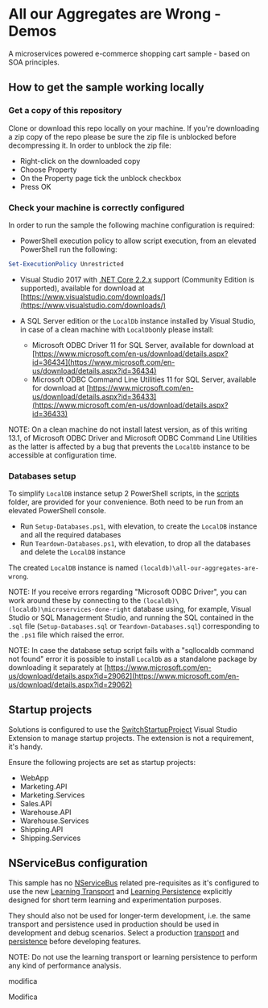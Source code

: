 # All our Aggregates are Wrong - Demos

A microservices powered e-commerce shopping cart sample - based on SOA principles.

## How to get the sample working locally

### Get a copy of this repository

Clone or download this repo locally on your machine. If you're downloading a zip copy of the repo please be sure the zip file is unblocked before decompressing it. In order to unblock the zip file:

- Right-click on the downloaded copy
- Choose Property
- On the Property page tick the unblock checkbox
- Press OK

### Check your machine is correctly configured

In order to run the sample the following machine configuration is required:

- PowerShell execution policy to allow script execution, from an elevated PowerShell run the following:

```powershell
Set-ExecutionPolicy Unrestricted
```

- Visual Studio 2017 with [.NET Core 2.2.x](https://www.microsoft.com/net/download/dotnet-core/2.2) support (Community Edition is supported), available for download at [https://www.visualstudio.com/downloads/](https://www.visualstudio.com/downloads/)

- A SQL Server edition or the `LocalDb` instance installed by Visual Studio, in case of a clean machine with `LocalDb`only please install:
  - Microsoft ODBC Driver 11 for SQL Server, available for download at [https://www.microsoft.com/en-us/download/details.aspx?id=36434](https://www.microsoft.com/en-us/download/details.aspx?id=36434)
  - Microsoft ODBC Command Line Utilities 11 for SQL Server, available for download at [https://www.microsoft.com/en-us/download/details.aspx?id=36433](https://www.microsoft.com/en-us/download/details.aspx?id=36433)

NOTE: On a clean machine do not install latest version, as of this writing 13.1, of Microsoft ODBC Driver and Microsoft ODBC Command Line Utilities as the latter is affected by a bug that prevents the `LocalDb` instance to be accessible at configuration time.

### Databases setup

To simplify `LocalDB` instance setup 2 PowerShell scripts, in the [scripts](scripts) folder, are provided for your convenience. Both need to be run from an elevated PowerShell console.

- Run `Setup-Databases.ps1`, with elevation, to create the `LocalDB` instance and all the required databases
- Run `Teardown-Databases.ps1`, with elevation, to drop all the databases and delete the `LocalDB` instance

The created `LocalDB` instance is named `(localdb)\all-our-aggregates-are-wrong`.

NOTE: If you receive errors regarding "Microsoft ODBC Driver", you can work around these by connecting to the `(localdb)\(localdb)\microservices-done-right` database using, for example, Visual Studio or SQL Managerment Studio, and running the SQL contained in the `.sql` file (`Setup-Databases.sql` or `Teardown-Databases.sql`) corresponding to the `.ps1` file which raised the error.

NOTE: In case the database setup script fails with a "sqllocaldb command not found" error it is possible to install `LocalDb` as a standalone package by downloading it separately at [https://www.microsoft.com/en-us/download/details.aspx?id=29062](https://www.microsoft.com/en-us/download/details.aspx?id=29062)

## Startup projects

Solutions is configured to use the [SwitchStartupProject](https://marketplace.visualstudio.com/items?itemName=vs-publisher-141975.SwitchStartupProject) Visual Studio Extension to manage startup projects. The extension is not a requirement, it's handy.

Ensure the following projects are set as startup projects:

- WebApp
- Marketing.API
- Marketing.Services
- Sales.API
- Warehouse.API
- Warehouse.Services
- Shipping.API
- Shipping.Services

## NServiceBus configuration

This sample has no [NServiceBus](https://particular.net/nservicebus) related pre-requisites as it's configured to use the new [Learning Transport](https://docs.particular.net/nservicebus/learning-transport/) and [Learning Persistence](https://docs.particular.net/nservicebus/learning-persistence/) explicitly designed for short term learning and experimentation purposes.

They should also not be used for longer-term development, i.e. the same transport and persistence used in production should be used in development and debug scenarios. Select a production [transport](https://docs.particular.net/transports/) and [persistence](https://docs.particular.net/persistence/) before developing features. 

NOTE: Do not use the learning transport or learning persistence to perform any kind of performance analysis.



modifica



Modifica
